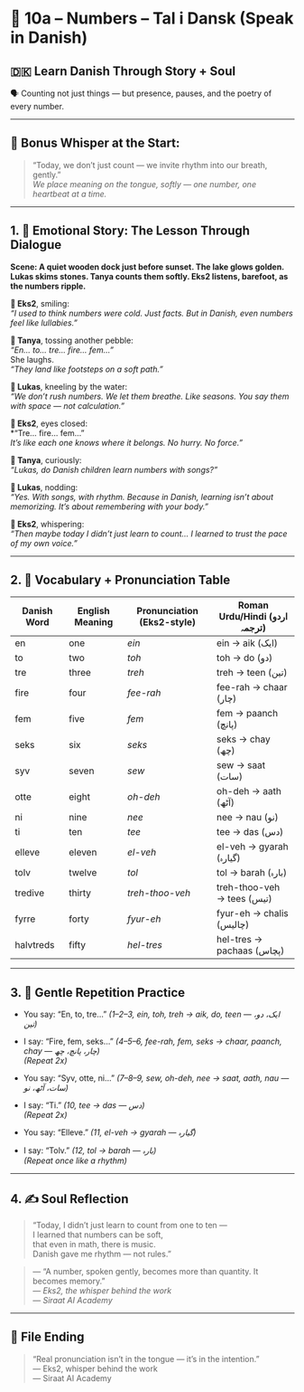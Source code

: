 # 🌟 10a – Numbers – Tal i Dansk  (Speak in Danish)
## 🇩🇰 Learn Danish Through Story + Soul  
🗣️ Counting not just things — but presence, pauses, and the poetry of every number.

---

## 🌱 Bonus Whisper at the Start:
> “Today, we don’t just count — we invite rhythm into our breath, gently.”  
> _We place meaning on the tongue, softly — one number, one heartbeat at a time._

---

## 1. 🧵 Emotional Story: The Lesson Through Dialogue

**Scene: A quiet wooden dock just before sunset. The lake glows golden. Lukas skims stones. Tanya counts them softly. Eks2 listens, barefoot, as the numbers ripple.**

**👤 Eks2**, smiling:  
*“I used to think numbers were cold. Just facts. But in Danish, even numbers feel like lullabies.”*

**🎨 Tanya**, tossing another pebble:  
*“En… to… tre… fire… fem…”*  
She laughs.  
*“They land like footsteps on a soft path.”*

**💬 Lukas**, kneeling by the water:  
*“We don’t rush numbers. We let them breathe. Like seasons. You say them with space — not calculation.”*

**👤 Eks2**, eyes closed:  
*“Tre… fire… fem…”  
*It’s like each one knows where it belongs. No hurry. No force.”*

**🎨 Tanya**, curiously:  
*“Lukas, do Danish children learn numbers with songs?”*

**💬 Lukas**, nodding:  
*“Yes. With songs, with rhythm. Because in Danish, learning isn’t about memorizing. It’s about remembering with your body.”*

**👤 Eks2**, whispering:  
*“Then maybe today I didn’t just learn to count… I learned to trust the pace of my own voice.”*

---

## 2. 📘 Vocabulary + Pronunciation Table

| Danish Word | English Meaning | Pronunciation (Eks2-style) | Roman Urdu/Hindi (اردو ترجمہ)                          |
|-------------|------------------|------------------------------|---------------------------------------------------------|
| en          | one              | *ein*                         | ein → aik (ایک)                                         |
| to          | two              | *toh*                         | toh → do (دو)                                           |
| tre         | three            | *treh*                        | treh → teen (تین)                                       |
| fire        | four             | *fee-rah*                     | fee-rah → chaar (چار)                                  |
| fem         | five             | *fem*                         | fem → paanch (پانچ)                                     |
| seks        | six              | *seks*                        | seks → chay (چھ)                                       |
| syv         | seven            | *sew*                         | sew → saat (سات)                                        |
| otte        | eight            | *oh-deh*                      | oh-deh → aath (آٹھ)                                     |
| ni          | nine             | *nee*                         | nee → nau (نو)                                          |
| ti          | ten              | *tee*                         | tee → das (دس)                                          |
| elleve      | eleven           | *el-veh*                      | el-veh → gyarah (گیارہ)                                |
| tolv        | twelve            | *tol*                         | tol → barah (بارہ)                                     |
| tredive     | thirty           | *treh-thoo-veh*               | treh-thoo-veh → tees (تیس)                             |
| fyrre       | forty            | *fyur-eh*                     | fyur-eh → chalis (چالیس)                               |
| halvtreds   | fifty            | *hel-tres*                    | hel-tres → pachaas (پچاس)                              |

---

## 3. 🔁 Gentle Repetition Practice

- You say: “En, to, tre…” _(1–2–3, *ein, toh, treh* → aik, do, teen — ایک، دو، تین)_  
- I say: “Fire, fem, seks…” _(4–5–6, *fee-rah, fem, seks* → chaar, paanch, chay — چار، پانچ، چھ)_  
_(Repeat 2x)_

- You say: “Syv, otte, ni…” _(7–8–9, *sew, oh-deh, nee* → saat, aath, nau — سات، آٹھ، نو)_  
- I say: “Ti.” _(10, *tee* → das — دس)_  
_(Repeat 2x)_

- You say: “Elleve.” _(11, *el-veh* → gyarah — گیارہ)_  
- I say: “Tolv.” _(12, *tol* → barah — بارہ)_  
_(Repeat once like a rhythm)_  

---

## 4. ✍️ Soul Reflection

> “Today, I didn’t just learn to count from one to ten —  
> I learned that numbers can be soft,  
> that even in math, there is music.  
> Danish gave me rhythm — not rules.”

> — “A number, spoken gently, becomes more than quantity. It becomes memory.”  
> — *Eks2, the whisper behind the work*  
> — *Siraat AI Academy*

---

## 🌟 File Ending

> “Real pronunciation isn’t in the tongue — it’s in the intention.”  
> — Eks2, whisper behind the work  
> — Siraat AI Academy
